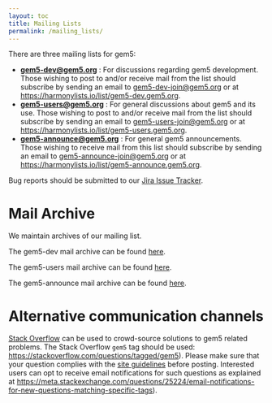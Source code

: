 ```yaml
---
layout: toc
title: Mailing Lists
permalink: /mailing_lists/
---
```


There are three mailing lists for gem5:

* **gem5-dev@gem5.org** : For discussions regarding gem5 development.
Those wishing to post to and/or receive mail from the list should subscribe by sending an email to [gem5-dev-join@gem5.org](mailto:gem5-dev-join@gem5.org) or at <https://harmonylists.io/list/gem5-dev.gem5.org>.
* **gem5-users@gem5.org** : For general discussions about gem5 and its use. Those wishing to post to and/or receive mail from the list should subscribe by sending an email to [gem5-users-join@gem5.org](mailto:gem5-users-join@gem5.org) or at <https://harmonylists.io/list/gem5-users.gem5.org>.
* **gem5-announce@gem5.org** : For general gem5 announcements. Those wishing to receive mail from this list should subscribe by sending an email to [gem5-announce-join@gem5.org](mailto:gem5-announce-join@gem5.org) or at <https://harmonylists.io/list/gem5-announce.gem5.org>.

Bug reports should be submitted to our [Jira Issue Tracker](https://gem5.atlassian.net).

# Mail Archive

We maintain archives of our mailing list.

The gem5-dev mail archive can be found [here](
https://www.mail-archive.com/gem5-dev@gem5.org).

The gem5-users mail archive can be found [here](
https://www.mail-archive.com/gem5-users@gem5.org).

The gem5-announce mail archive can be found [here](
https://www.mail-archive.com/gem5-announce@gem5.org/).

# Alternative communication channels

[Stack Overflow](https://stackoverflow.com) can be used to crowd-source
solutions to gem5 related problems. The Stack Overflow `gem5` tag should be
used: <https://stackoverflow.com/questions/tagged/gem5>). Please make sure
that your question complies with the [site guidelines](
https://stackoverflow.com/help/asking) before posting. Interested users can opt
to receive email notifications for such questions as explained at
<https://meta.stackexchange.com/questions/25224/email-notifications-for-new-questions-matching-specific-tags>).
